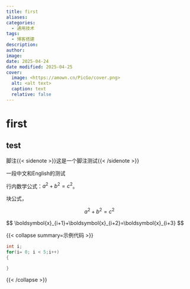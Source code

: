 ```yaml
---
title: first
aliases: 
categories:
  - 通用技术
tags:
  - 博客搭建
description: 
author: 
image: 
date: 2025-04-24
date modified: 2025-04-25
cover:
  image: <https://amown.cn/PicGo/cover.png>
  alt: <alt text>
  caption: text
  relative: false
---
```


# first

## test

脚注{{< sidenote >}}这是一个脚注测试{{< /sidenote >}}


一段中文和English的测试




 行内数学公式：$a^2 + b^2 = c^2$。

 块公式，
 
 $$
 a^2 + b^2 = c^2
 $$
 
 <div>
$$
\boldsymbol{x}_{i+1}+\boldsymbol{x}_{i+2}=\boldsymbol{x}_{i+3}
$$
</div>


{{< collapse summary=示例代码 >}}
```c
int i;
for(i= 0; i < 5;i++)
{

}
```

{{< /collapse >}}
